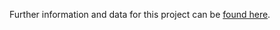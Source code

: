 Further information and data for this project can be [found here](https://www.kaggle.com/c/statoil-iceberg-classifier-challenge).